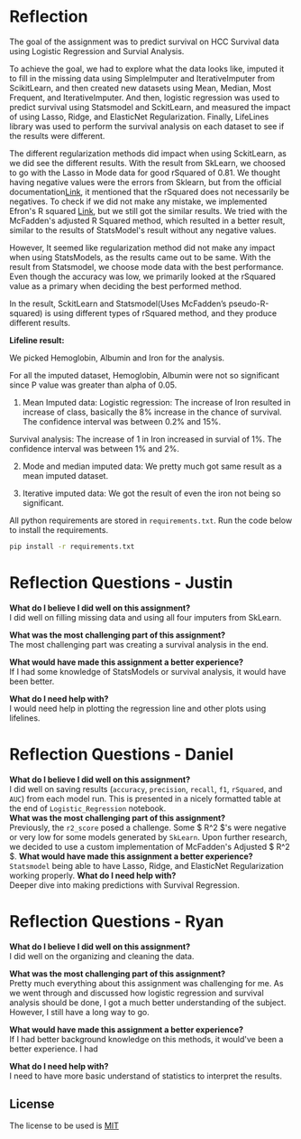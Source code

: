 # Reflection
The goal of the assignment was to predict survival on HCC Survival data using Logistic Regression and Survial Analysis. 

To achieve the goal, we had to explore what the data looks like, imputed it to fill in the missing data using SimpleImputer and IterativeImputer from ScikitLearn, and then created new datasets using Mean, Median, Most Frequent, and IterativeImputer. And then, logistic regression was used to predict survival using Statsmodel and SckitLearn, and measured the impact of using Lasso, Ridge, and ElasticNet Regularization. Finally, LifeLines library was used to perform the survival analysis on each dataset to see if the results were different.

The different regularization methods did impact when using SckitLearn, as we did see the different results. With the result from SkLearn, we choosed to go with the Lasso in Mode data for good rSquared of 0.81. We thought having negative values were the errors from Sklearn, but from the official documentation[Link](https://scikit-learn.org/stable/modules/generated/sklearn.metrics.r2_score.html), it mentioned that the rSquared does not necessarily be negatives. To check if we did not make any mistake, we implemented Efron's R squared [Link](https://thestatsgeek.com/2014/02/08/r-squared-in-logistic-regression/), but we still got the similar results. We tried with the McFadden's adjusted R Squared method, which resulted in a better result, similar to the results of StatsModel's result without any negative values.

However, It seemed like regularization method did not make any impact when using StatsModels, as the results came out to be same. With the result from Statsmodel, we choose mode data with the best performance. Even though the accuracy was low, we primarily looked at the rSquared value as a primary when deciding the best performed method.

In the result, SckitLearn and Statsmodel(Uses McFadden’s pseudo-R-squared) is using different types of rSquared method, and they produce different results.

__Lifeline result:__

We picked Hemoglobin, Albumin and Iron for the analysis.

For all the imputed dataset, Hemoglobin, Albumin were not so significant since P value was greater than alpha of 0.05.

1. Mean Imputed data:
Logistic regression: The increase of Iron resulted in increase of class, basically the 8% increase in the chance of survival. The confidence interval was between 0.2% and 15%.

Survival analysis: The increase of 1 in Iron increased in survial of 1%. The confidence interval was between 1% and 2%.

2. Mode and median imputed data: 
We pretty much got same result as a mean imputed dataset.

3. Iterative imputed data: 
We got the result of even the iron not being so significant. 


All python requirements are stored in `requirements.txt`. Run the code below to install the requirements.

```bash
pip install -r requirements.txt
```

# Reflection Questions - Justin
**What do I believe I did well on this assignment?**  
I did well on filling missing data and using all four imputers from SkLearn.

**What was the most challenging part of this assignment?**  
The most challenging part was creating a survival analysis in the end.

**What would have made this assignment a better experience?**  
If I had some knowledge of StatsModels or survival analysis, it would have been better.

**What do I need help with?**  
I would need help in plotting the regression line and other plots using lifelines.


# Reflection Questions - Daniel
**What do I believe I did well on this assignment?**  
I did well on saving results (`accuracy`, `precision`, `recall`, `f1`, `rSquared`, and `AUC`) from each model run. This is presented in a nicely formatted table at the end of `Logistic_Regression` notebook.  
**What was the most challenging part of this assignment?**  
Previously, the `r2_score` posed a challenge. Some $ R^2 $'s were negative or very low for some models generated by `SkLearn`. Upon further research, we decided to use a custom implementation of McFadden's Adjusted $ R^2 $.
**What would have made this assignment a better experience?**  
`Statsmodel` being able to have Lasso, Ridge, and ElasticNet Regularization working properly.
**What do I need help with?**   
Deeper dive into making predictions with Survival Regression.


# Reflection Questions - Ryan
**What do I believe I did well on this assignment?**  
I did well on the organizing and cleaning the data.

**What was the most challenging part of this assignment?**  
Pretty much everything about this assignment was challenging for me. As we went through and discussed how logistic regression and survival analysis should be done, I got a much better understanding of the subject. However, I still have a long way to go.

**What would have made this assignment a better experience?**  
If I had better background knowledge on this methods, it would've been a better experience. I had 

**What do I need help with?**  
I need to have more basic understand of statistics to interpret the results.

## License

The license to be used is [MIT](https://choosealicense.com/licenses/mit/)